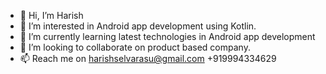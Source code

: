 - 👋 Hi, I’m Harish
- 👀 I’m interested in Android app development using Kotlin.
- 🌱 I’m currently learning latest technologies in Android app development
- 💞️ I’m looking to collaborate on product based company.
- 📫 Reach me on harishselvarasu@gmail.com  +919994334629

<!---
HaHarish/HaHarish is a ✨ special ✨ repository because its `README.md` (this file) appears on your GitHub profile.
You can click the Preview link to take a look at your changes.
--->
